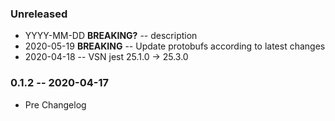 ### Unreleased

- YYYY-MM-DD **BREAKING?** -- description
- 2020-05-19 **BREAKING** -- Update protobufs according to latest changes
- 2020-04-18 -- VSN jest 25.1.0 -> 25.3.0

### 0.1.2 -- 2020-04-17

- Pre Changelog
